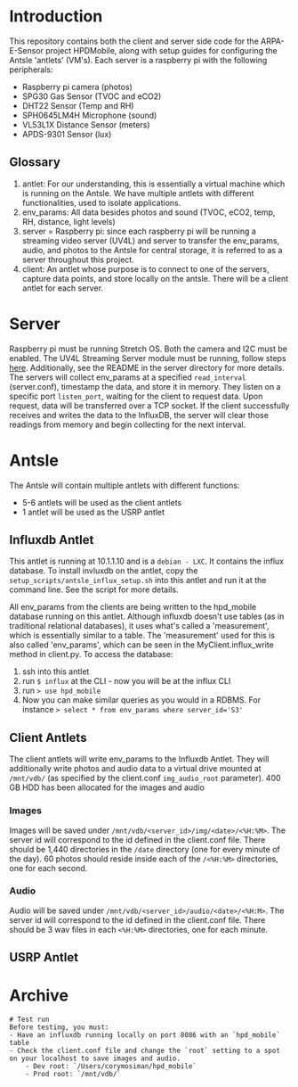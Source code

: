 # Introduction
This repository contains both the client and server side code for the ARPA-E-Sensor project HPDMobile, along with setup guides for configuring the Antsle 'antlets' (VM's).  Each server is a raspberry pi with the following peripherals:
- Raspberry pi camera (photos)
- SPG30 Gas Sensor (TVOC and eCO2)
- DHT22 Sensor (Temp and RH)
- SPH0645LM4H Microphone (sound)
- VL53L1X Distance Sensor (meters)
- APDS-9301 Sensor (lux)

## Glossary
1. antlet: For our understanding, this is essentially a virtual machine which is running on the Antsle.  We have multiple antlets with different functionalities, used to isolate applications.
2. env_params: All data besides photos and sound (TVOC, eCO2, temp, RH, distance, light levels)
3. server = Raspberry pi: since each raspberry pi will be running a streaming video server (UV4L) and server to transfer the env_params, audio, and photos to the Antsle for central storage, it is referred to as a server throughout this project.
4. client: An antlet whose purpose is to connect to one of the servers, capture data points, and store locally on the antsle.  There will be a client antlet for each server.

# Server
Raspberry pi must be running Stretch OS.  Both the camera and I2C must be enabled.  The UV4L Streaming Server module must be running, follow steps [here](https://github.com/corymosiman12/ARPA-E-Sensor/wiki/Setting-up-the-Pi's). Additionally, see the README in the server directory for more details.  The servers will collect env_params at a specified `read_interval` (server.conf), timestamp the data, and store it in memory.  They listen on a specific port `listen_port`, waiting for the client to request data.  Upon request, data will be transferred over a TCP socket.  If the client successfully receives and writes the data to the InfluxDB, the server will clear those readings from memory and begin collecting for the next interval.


# Antsle
The Antsle will contain multiple antlets with different functions:
- 5-6 antlets will be used as the client antlets
- 1 antlet will be used as the USRP antlet

## Influxdb Antlet
This antlet is running at 10.1.1.10 and is a `debian - LXC`.  It contains the influx database.  To install invluxdb on the antlet, copy the `setup_scripts/antsle_influx_setup.sh` into this antlet and run it at the command line.  See the script for more details.

All env_params from the clients are being written to the hpd_mobile database running on this antlet.  Although influxdb doesn't use tables (as in traditional relational databases), it uses what's called a 'measurement', which is essentially similar to a table.  The 'measurement' used for this is also called 'env_params', which can be seen in the MyClient.influx_write method in client.py.  To access the database:
1. ssh into this antlet
2. run `$ influx` at the CLI - now you will be at the influx CLI
3. run `> use hpd_mobile`
4. Now you can make similar queries as you would in a RDBMS.  For instance `> select * from env_params where server_id='S3'`

## Client Antlets
The client antlets will write env_params to the Influxdb Antlet.  They will additionally write photos and audio data to a virtual drive mounted at `/mnt/vdb/` (as specified by the client.conf `img_audio_root` parameter).  400 GB HDD has been allocated for the images and audio 

### Images
Images will be saved under `/mnt/vdb/<server_id>/img/<date>/<%H:%M>`.  The server id will correspond to the id defined in the client.conf file.  There should be 1,440 directories in the `/date` directory (one for every minute of the day).  60 photos should reside inside each of the `/<%H:%M>` directories, one for each second.

### Audio
Audio will be saved under `/mnt/vdb/<server_id>/audio/<date>/<%H:M>`.  The server id will correspond to the id defined in the client.conf file.  There should be 3 wav files in each `<%H:%M>` directories, one for each minute.

## USRP Antlet


# Archive
    # Test run
    Before testing, you must:
    - Have an influxdb running locally on port 8086 with an `hpd_mobile` table
    - Check the client.conf file and change the `root` setting to a spot on your localhost to save images and audio.
        - Dev root: `/Users/corymosiman/hpd_mobile`
        - Prod root: `/mnt/vdb/`


